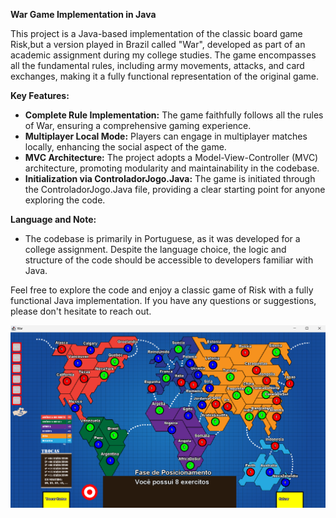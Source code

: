 **War Game Implementation in Java**

This project is a Java-based implementation of the classic board game Risk,but a version played in Brazil called "War", developed as part of an academic assignment during my college studies. The game encompasses all the fundamental rules, including army movements, attacks, and card exchanges, making it a fully functional representation of the original game.

**Key Features:**
- **Complete Rule Implementation:** The game faithfully follows all the rules of War, ensuring a comprehensive gaming experience.
- **Multiplayer Local Mode:** Players can engage in multiplayer matches locally, enhancing the social aspect of the game.
- **MVC Architecture:** The project adopts a Model-View-Controller (MVC) architecture, promoting modularity and maintainability in the codebase.
- **Initialization via ControladorJogo.Java:** The game is initiated through the ControladorJogo.Java file, providing a clear starting point for anyone exploring the code.

**Language and Note:**
- The codebase is primarily in Portuguese, as it was developed for a college assignment. Despite the language choice, the logic and structure of the code should be accessible to developers familiar with Java.

Feel free to explore the code and enjoy a classic game of Risk with a fully functional Java implementation. If you have any questions or suggestions, please don't hesitate to reach out.

<img src="/src/images/War-Game-Screen.png">
